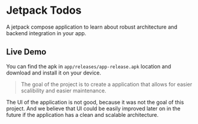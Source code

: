 # Jetpack Todos
A jetpack compose application to learn about robust architecture and backend integration in your app.

## Live Demo

You can find the apk in `app/releases/app-release.apk` location and download and install it on your device.

> The goal of the project is to create a application that allows for easier scalibility and easier maintenance.

The UI of the application is not good, because it was not the goal of this project. And we believe that UI could be easily improved later on in the future if the application has a clean and scalable architecture.

